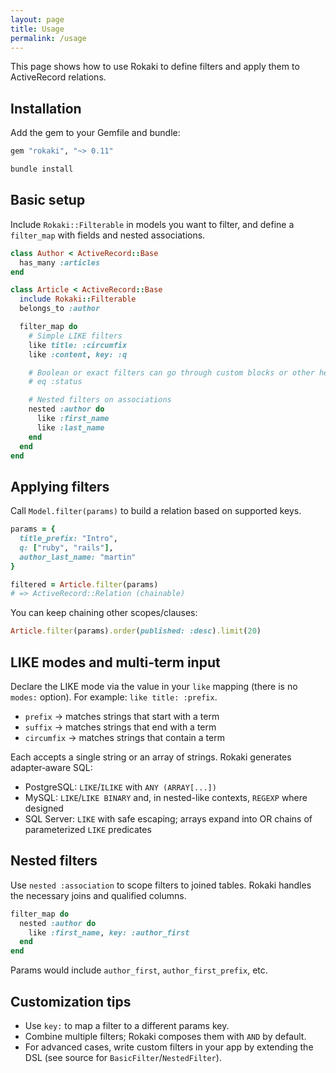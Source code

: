 ```yaml
---
layout: page
title: Usage
permalink: /usage
---
```


This page shows how to use Rokaki to define filters and apply them to ActiveRecord relations.

## Installation

Add the gem to your Gemfile and bundle:

```ruby
gem "rokaki", "~> 0.11"
```

```bash
bundle install
```

## Basic setup

Include `Rokaki::Filterable` in models you want to filter, and define a `filter_map` with fields and nested associations.

```ruby
class Author < ActiveRecord::Base
  has_many :articles
end

class Article < ActiveRecord::Base
  include Rokaki::Filterable
  belongs_to :author

  filter_map do
    # Simple LIKE filters
    like title: :circumfix
    like :content, key: :q

    # Boolean or exact filters can go through custom blocks or other helpers
    # eq :status

    # Nested filters on associations
    nested :author do
      like :first_name
      like :last_name
    end
  end
end
```

## Applying filters

Call `Model.filter(params)` to build a relation based on supported keys.

```ruby
params = {
  title_prefix: "Intro",
  q: ["ruby", "rails"],
  author_last_name: "martin"
}

filtered = Article.filter(params)
# => ActiveRecord::Relation (chainable)
```

You can keep chaining other scopes/clauses:

```ruby
Article.filter(params).order(published: :desc).limit(20)
```

## LIKE modes and multi-term input

Declare the LIKE mode via the value in your `like` mapping (there is no `modes:` option). For example: `like title: :prefix`.

- `prefix` → matches strings that start with a term
- `suffix` → matches strings that end with a term
- `circumfix` → matches strings that contain a term

Each accepts a single string or an array of strings. Rokaki generates adapter‑aware SQL:

- PostgreSQL: `LIKE`/`ILIKE` with `ANY (ARRAY[...])`
- MySQL: `LIKE`/`LIKE BINARY` and, in nested-like contexts, `REGEXP` where designed
- SQL Server: `LIKE` with safe escaping; arrays expand into OR chains of parameterized `LIKE` predicates

## Nested filters

Use `nested :association` to scope filters to joined tables. Rokaki handles the necessary joins and qualified columns.

```ruby
filter_map do
  nested :author do
    like :first_name, key: :author_first
  end
end
```

Params would include `author_first`, `author_first_prefix`, etc.

## Customization tips

- Use `key:` to map a filter to a different params key.
- Combine multiple filters; Rokaki composes them with `AND` by default.
- For advanced cases, write custom filters in your app by extending the DSL (see source for `BasicFilter`/`NestedFilter`).
